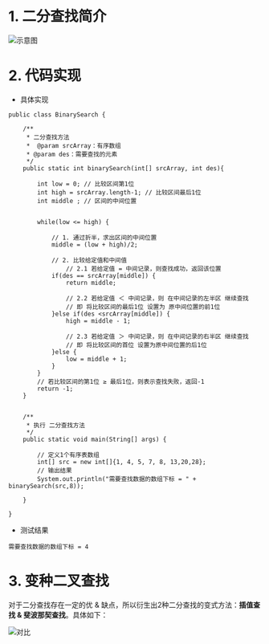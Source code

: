 # 1. 二分查找简介
![示意图](http://upload-images.jianshu.io/upload_images/944365-b51fecc43cb27354.png?imageMogr2/auto-orient/strip%7CimageView2/2/w/1240)

# 2. 代码实现

- 具体实现

```
public class BinarySearch {

    /**
     * 二分查找方法
     *  @param srcArray：有序数组
     * @param des：需要查找的元素
     */
    public static int binarySearch(int[] srcArray, int des){

        int low = 0; // 比较区间第1位
        int high = srcArray.length-1; // 比较区间最后1位
        int middle ; // 区间的中间位置
        
        
        while(low <= high) {

            // 1. 通过折半，求出区间的中间位置
            middle = (low + high)/2;

            // 2. 比较给定值和中间值
                // 2.1 若给定值 = 中间记录，则查找成功，返回该位置
            if(des == srcArray[middle]) {
                return middle;

                // 2.2 若给定值 ＜ 中间记录，则 在中间记录的左半区 继续查找
                // 即 将比较区间的最后1位 设置为 原中间位置的前1位
            }else if(des <srcArray[middle]) {
                high = middle - 1;

                // 2.3 若给定值 ＞ 中间记录，则 在中间记录的右半区 继续查找
                // 即 将比较区间的首位 设置为原中间位置的后1位
            }else {
                low = middle + 1;
            }
        }
        // 若比较区间的第1位 ≥ 最后1位，则表示查找失败，返回-1
        return -1;
    }


    /**
     * 执行 二分查找方法
     */
    public static void main(String[] args) {

        // 定义1个有序表数组
        int[] src = new int[]{1, 4, 5, 7, 8, 13,20,28};
        // 输出结果
        System.out.println("需要查找数据的数组下标 = " + binarySearch(src,8));

    }
    
}
```

- 测试结果

```
需要查找数据的数组下标 = 4
```


# 3. 变种二叉查找
对于二分查找存在一定的优 & 缺点，所以衍生出2种二分查找的变式方法：**插值查找 & 斐波那契查找**。具体如下：

![对比](http://upload-images.jianshu.io/upload_images/944365-603ba2a26be6f15e.png?imageMogr2/auto-orient/strip%7CimageView2/2/w/1240)